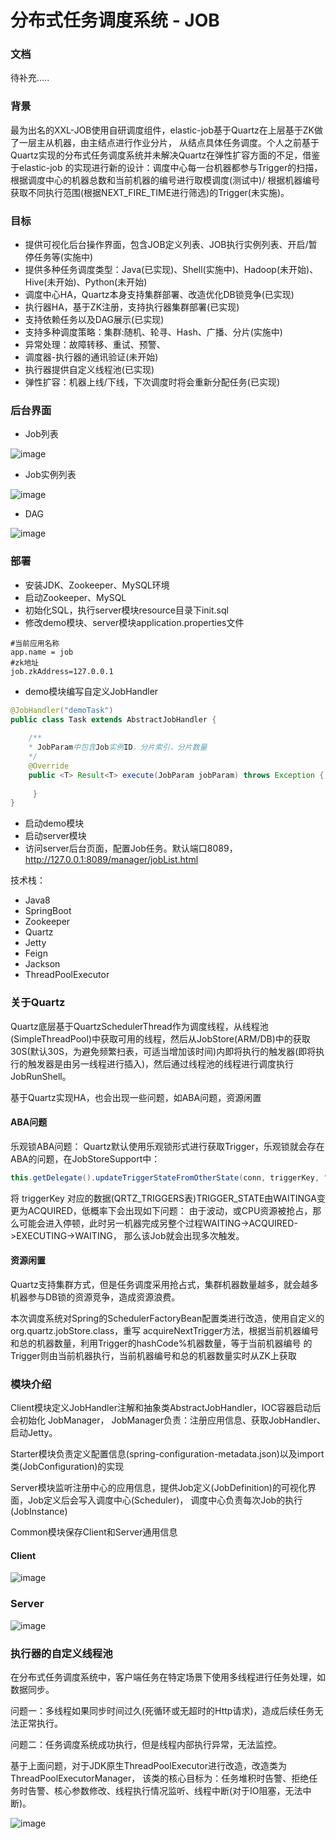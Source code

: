 # 分布式任务调度系统 - JOB

### 文档

待补充.....

### 背景

最为出名的XXL-JOB使用自研调度组件，elastic-job基于Quartz在上层基于ZK做了一层主从机器，由主结点进行作业分片，
从结点具体任务调度。个人之前基于Quartz实现的分布式任务调度系统并未解决Quartz在弹性扩容方面的不足，借鉴于elastic-job
的实现进行新的设计：调度中心每一台机器都参与Trigger的扫描，根据调度中心的机器总数和当前机器的编号进行取模调度(测试中)/
根据机器编号获取不同执行范围(根据NEXT_FIRE_TIME进行筛选)的Trigger(未实施)。

### 目标

* 提供可视化后台操作界面，包含JOB定义列表、JOB执行实例列表、开启/暂停任务等(实施中)
* 提供多种任务调度类型：Java(已实现)、Shell(实施中)、Hadoop(未开始)、Hive(未开始)、Python(未开始)
* 调度中心HA，Quartz本身支持集群部署、改造优化DB锁竞争(已实现)
* 执行器HA，基于ZK注册，支持执行器集群部署(已实现)
* 支持依赖任务以及DAG展示(已实现)
* 支持多种调度策略：集群:随机、轮寻、Hash、广播、分片(实施中)
* 异常处理：故障转移、重试、预警、
* 调度器-执行器的通讯验证(未开始)
* 执行器提供自定义线程池(已实现)
* 弹性扩容：机器上线/下线，下次调度时将会重新分配任务(已实现)

### 后台界面

* Job列表

![image](image/JobListHtml.png)

* Job实例列表

![image](image/JobDetailHtml.jpg)

* DAG

![image](image/DAG.png)

### 部署

* 安装JDK、Zookeeper、MySQL环境
* 启动Zookeeper、MySQL
* 初始化SQL，执行server模块resource目录下init.sql
* 修改demo模块、server模块application.properties文件
```properties
#当前应用名称
app.name = job
#zk地址
job.zkAddress=127.0.0.1
```
* demo模块编写自定义JobHandler
```java
@JobHandler("demoTask")
public class Task extends AbstractJobHandler {
        
    /**
    * JobParam中包含Job实例ID，分片索引，分片数量
    */
    @Override
    public <T> Result<T> execute(JobParam jobParam) throws Exception {
           
     }
}
```
* 启动demo模块
* 启动server模块
* 访问server后台页面，配置Job任务。默认端口8089，http://127.0.0.1:8089/manager/jobList.html

技术栈：

* Java8
* SpringBoot
* Zookeeper
* Quartz
* Jetty
* Feign
* Jackson
* ThreadPoolExecutor

### 关于Quartz

Quartz底层基于QuartzSchedulerThread作为调度线程，从线程池(SimpleThreadPool)中获取可用的线程，然后从JobStore(ARM/DB)中的获取
30S(默认30S，为避免频繁扫表，可适当增加该时间)内即将执行的触发器(即将执行的触发器是由另一线程进行插入)，然后通过线程池的线程进行调度执行
JobRunShell。

基于Quartz实现HA，也会出现一些问题，如ABA问题，资源闲置

#### ABA问题
乐观锁ABA问题：
Quartz默认使用乐观锁形式进行获取Trigger，乐观锁就会存在ABA的问题，在JobStoreSupport中：

```java
this.getDelegate().updateTriggerStateFromOtherState(conn, triggerKey, "ACQUIRED", "WAITING");
```

将 triggerKey 对应的数据(QRTZ_TRIGGERS表)TRIGGER_STATE由WAITINGA变更为ACQUIRED，低概率下会出现如下问题：
由于波动，或CPU资源被抢占，那么可能会进入停顿，此时另一机器完成另整个过程WAITING->ACQUIRED->EXECUTING->WAITING，
那么该Job就会出现多次触发。

#### 资源闲置

Quartz支持集群方式，但是任务调度采用抢占式，集群机器数量越多，就会越多机器参与DB锁的资源竞争，造成资源浪费。

本次调度系统对Spring的SchedulerFactoryBean配置类进行改造，使用自定义的org.quartz.jobStore.class，重写
acquireNextTrigger方法，根据当前机器编号和总的机器数量，利用Trigger的hashCode%机器数量，等于当前机器编号
的Trigger则由当前机器执行，当前机器编号和总的机器数量实时从ZK上获取


### 模块介绍

Client模块定义JobHandler注解和抽象类AbstractJobHandler，IOC容器启动后会初始化 JobManager，
JobManager负责：注册应用信息、获取JobHandler、启动Jetty。

Starter模块负责定义配置信息(spring-configuration-metadata.json)以及import类(JobConfiguration)的实现

Server模块监听注册中心的应用信息，提供Job定义(JobDefinition)的可视化界面，Job定义后会写入调度中心(Scheduler)，
调度中心负责每次Job的执行(JobInstance)

Common模块保存Client和Server通用信息

#### Client

![image](image/JobClient.png)


### Server

![image](image/JobServer.png)


### 执行器的自定义线程池

在分布式任务调度系统中，客户端任务在特定场景下使用多线程进行任务处理，如数据同步。

问题一：多线程如果同步时间过久(死循环或无超时的Http请求)，造成后续任务无法正常执行。

问题二：任务调度系统成功执行，但是线程内部执行异常，无法监控。

基于上面问题，对于JDK原生ThreadPoolExecutor进行改造，改造类为ThreadPoolExecutorManager，
该类的核心目标为：任务堆积时告警、拒绝任务时告警、核心参数修改、线程执行情况监听、线程中断(对于IO阻塞，无法中断)。

![image](image/ThreadPoolManager.png)

